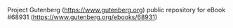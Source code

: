 Project Gutenberg (https://www.gutenberg.org) public repository for
eBook #68931 (https://www.gutenberg.org/ebooks/68931)
